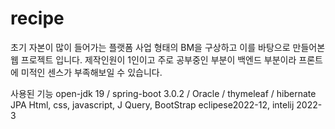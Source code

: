 # recipe
초기 자본이 많이 들어가는 플랫폼 사업 형태의 BM을 구상하고
이를 바탕으로 만들어본 웹 프로젝트 입니다.
제작인원이 1인이고 주로 공부중인 부분이 백엔드 부분이라 프론트에 미적인 센스가 부족해보일 수 있습니다.

사용된 기능
open-jdk 19 / spring-boot 3.0.2 / Oracle / thymeleaf / hibernate JPA
Html, css, javascript, J Query, BootStrap
eclipese2022-12, intelij 2022-3
